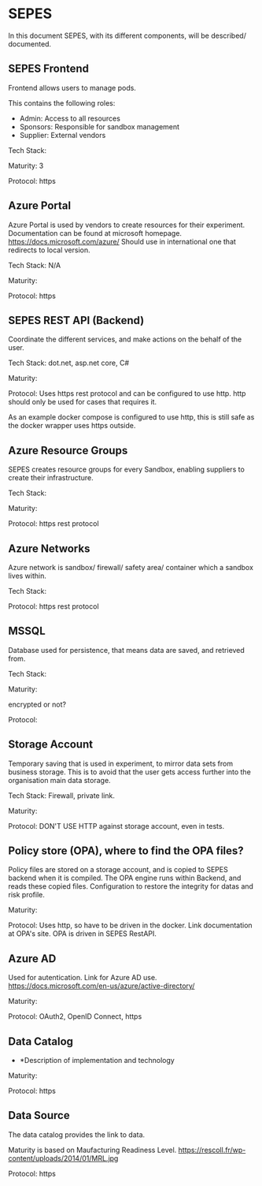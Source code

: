 # SEPES #

In this document SEPES, with its different components, will be described/ documented. 

## SEPES Frontend ##

Frontend allows users to manage pods.

This contains the following roles:
- Admin: Access to all resources 
- Sponsors: Responsible for sandbox management 
- Supplier: External vendors

Tech Stack: 

Maturity: 3

Protocol: https

## Azure Portal ##

Azure Portal is used by vendors to create resources for their experiment. 
Documentation can be found at microsoft homepage.  https://docs.microsoft.com/azure/ Should use in international one that redirects to local version.

Tech Stack: N/A

Maturity: 

Protocol: https

## SEPES REST API (Backend) ##

Coordinate the different services, and make actions on the behalf of the user.

Tech Stack: dot.net, asp.net core, C#

Maturity:

Protocol: Uses https rest protocol and can be configured to use http. http should only be used for cases that requires it.

As an example docker compose is configured to use http, this is still safe as the docker wrapper uses https outside.

## Azure Resource Groups ##

SEPES creates resource groups for every Sandbox, enabling suppliers to create their infrastructure.

Tech Stack:

Maturity:

Protocol: https rest protocol

## Azure Networks ##

Azure network is sandbox/ firewall/ safety area/ container which a sandbox lives within.

Tech Stack: 

Protocol: https rest protocol

## MSSQL ##

Database used for persistence, that means data are saved, and retrieved from.

Tech Stack:

Maturity: 

encrypted or not?

Protocol:

## Storage Account ##

Temporary saving that is used in experiment, to mirror data sets from business storage. This is to avoid that the user gets access further into the organisation main data storage. 

Tech Stack: Firewall, private link.

Maturity:

Protocol: DON'T USE HTTP against storage account, even in tests.

## Policy store (OPA), where to find the OPA files? ##

Policy files are stored on a storage account, and is copied to SEPES backend when it is compiled. The OPA engine runs within Backend, and reads these copied files.
Configuration to restore the integrity for datas and risk profile. 

Maturity:

Protocol: Uses http, so have to be driven in the docker. Link documentation at OPA's site. OPA is driven in SEPES RestAPI.


## Azure AD ##

Used for autentication. Link for Azure AD use. https://docs.microsoft.com/en-us/azure/active-directory/


Maturity: 


Protocol: OAuth2, OpenID Connect, https

## Data Catalog ##

* *Description of implementation and technology 


Maturity:

Protocol: https


## Data Source

The data catalog provides the link to data.


Maturity is based on Maufacturing Readiness Level. https://rescoll.fr/wp-content/uploads/2014/01/MRL.jpg


Protocol: https
